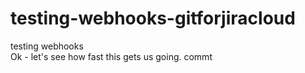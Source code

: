 # testing-webhooks-gitforjiracloud
testing webhooks    
Ok - let's see how fast this gets us going.
commt   
